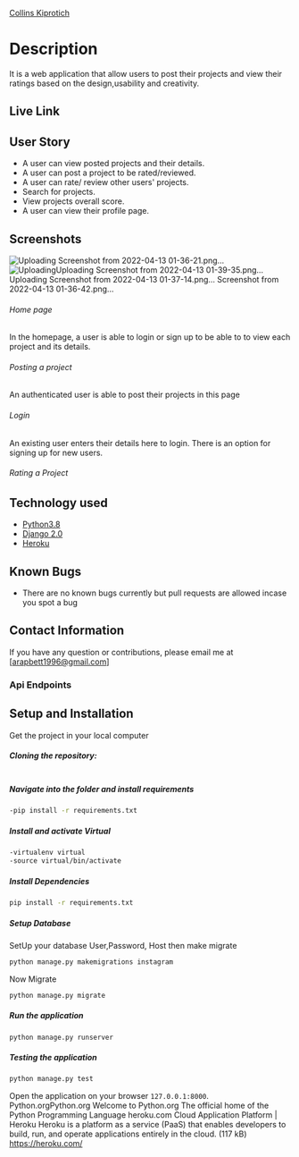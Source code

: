 
[Collins Kiprotich](https://github.com/Bett-Collins)
# Description 
It is a web application that allow users to post their projects and view their ratings based on the design,usability and creativity.

##  Live Link 
## User Story 
* A user can view posted projects and their details.
* A user can post a project to be rated/reviewed.
* A user can rate/ review other users' projects.
* Search for projects.
* View projects overall score.
* A user can view their profile page.
## Screenshots
![Uploading Screenshot from 2022-04-13 01-36-21.png…]()
![Uploading![![Uploading Screenshot from 2022-04-13 01-39-35.png…]()
 Uploading Screenshot from 2022-04-13 01-37-14.png…]()
 Screenshot from 2022-04-13 01-36-42.png…]()



###### Home page
 In the homepage, a user is able to login or sign up to be able to to view each project and its details.
###### Posting a project
An authenticated user is able to post their projects in this page
###### Login
An existing user enters their details here to login. There is an option for signing up for new users.
###### Rating a Project
## Technology used 
* [Python3.8](https://www.python.org/)
* [Django 2.0](https://docs.djangoproject.com/en/2.2/)
* [Heroku](https://heroku.com)
## Known Bugs 
* There are no known bugs currently but pull requests are allowed incase you spot a bug
## Contact Information  
If you have any question or contributions, please email me at [arapbett1996@gmail.com]
  ### Api Endpoints
## Setup and Installation 
Get the project in your local computer
##### Cloning the repository: 
 ```bash
```
##### Navigate into the folder and install requirements 
 ```bash
-pip install -r requirements.txt
```
##### Install and activate Virtual 
 ```bash
-virtualenv virtual
-source virtual/bin/activate
```
##### Install Dependencies 
 ```bash
 pip install -r requirements.txt
```
##### Setup Database 
  SetUp your database User,Password, Host then make migrate
 ```bash
python manage.py makemigrations instagram
 ```
 Now Migrate
 ```bash
 python manage.py migrate
```
##### Run the application 
 ```bash
 python manage.py runserver
```
##### Testing the application 
 ```bash
 python manage.py test
```
Open the application on your browser `127.0.0.1:8000`.
Python.orgPython.org
Welcome to Python.org
The official home of the Python Programming Language
heroku.com
Cloud Application Platform | Heroku
Heroku is a platform as a service (PaaS) that enables developers to build, run, and operate applications entirely in the cloud. (117 kB)
https://heroku.com/

